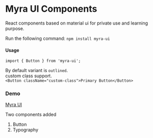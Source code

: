 # Myra UI Components

React components based on material ui for private use and learning purpose.

Run the following command:
`npm install myra-ui`

#### Usage

`import { Button } from 'myra-ui';`

By default variant is `outlined`.<br>
custom class support. <br>
`<Button className="custom-class">Primary Button</Button>`


### Demo 
<a href="https://tech46-ab.github.io/myra-ui/">Myra UI</a>

Two components added
1. Button
2. Typography